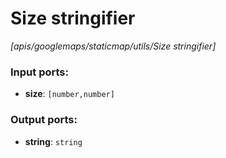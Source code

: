# Size stringifier

_[apis/googlemaps/staticmap/utils/Size stringifier]_

### Input ports:

* __size__: ` [number,number] `

### Output ports:

* __string__: ` string `

